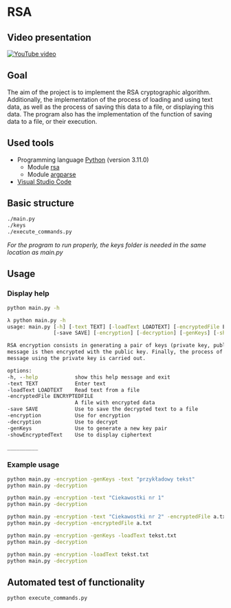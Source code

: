 # RSA

## Video presentation

[![YouTube video](http://img.youtube.com/vi/mJqqK9U2bRc/0.jpg)](http://www.youtube.com/watch?feature=player_embedded&v=mJqqK9U2bRc)

## Goal

The aim of the project is to implement the RSA cryptographic algorithm. Additionally, the implementation of the process of loading and using text data, as well as the process of saving this data to a file, or displaying this data. The program also has the implementation of the function of saving data to a file, or their execution.

## Used tools

- Programming language [Python](https://www.python.org/doc/) (version 3.11.0)
  - Module [rsa](https://github.com/sybrenstuvel/python-rsa)
  - Module [argparse](https://docs.python.org/3/library/argparse.html)
- [Visual Studio Code](https://code.visualstudio.com/)

## Basic structure

```cmd
./main.py
./keys
./execute_commands.py
```

_For the program to run properly, the keys folder is needed in the same location as main.py_

## Usage

### Display help

```cmd
python main.py -h
```

```cmd
λ python main.py -h
usage: main.py [-h] [-text TEXT] [-loadText LOADTEXT] [-encryptedFile ENCRYPTEDFILE]
               [-save SAVE] [-encryption] [-decryption] [-genKeys] [-showEncryptedText]

RSA encryption consists in generating a pair of keys (private key, public key). The
message is then encrypted with the public key. Finally, the process of decrypting the
message using the private key is carried out.

options:
-h, --help            show this help message and exit
-text TEXT            Enter text
-loadText LOADTEXT    Read text from a file
-encryptedFile ENCRYPTEDFILE
                      A file with encrypted data
-save SAVE            Use to save the decrypted text to a file
-encryption           Use for encryption
-decryption           Use to decrypt
-genKeys              Use to generate a new key pair
-showEncryptedText    Use to display ciphertext

__________
```

### Example usage

```cmd
python main.py -encryption -genKeys -text "przykładowy tekst"
python main.py -decryption

python main.py -encryption -text "Ciekawostki nr 1"
python main.py -decryption

python main.py -encryption -text "Ciekawostki nr 2" -encryptedFile a.txt
python main.py -decryption -encryptedFile a.txt

python main.py -encryption -genKeys -loadText tekst.txt
python main.py -decryption

python main.py -encryption -loadText tekst.txt
python main.py -decryption
```

## Automated test of functionality

```cmd
python execute_commands.py
```
